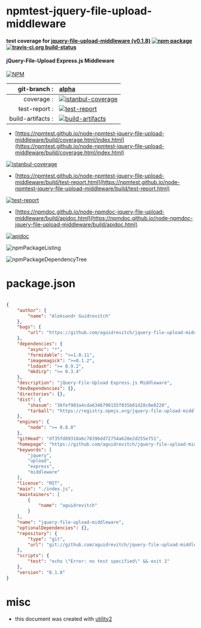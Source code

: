 # npmtest-jquery-file-upload-middleware

#### test coverage for  [jquery-file-upload-middleware (v0.1.8)](https://github.com/aguidrevitch/jquery-file-upload-middleware#readme)  [![npm package](https://img.shields.io/npm/v/npmtest-jquery-file-upload-middleware.svg?style=flat-square)](https://www.npmjs.org/package/npmtest-jquery-file-upload-middleware) [![travis-ci.org build-status](https://api.travis-ci.org/npmtest/node-npmtest-jquery-file-upload-middleware.svg)](https://travis-ci.org/npmtest/node-npmtest-jquery-file-upload-middleware)

#### jQuery-File-Upload Express.js Middleware

[![NPM](https://nodei.co/npm/jquery-file-upload-middleware.png?downloads=true&downloadRank=true&stars=true)](https://www.npmjs.com/package/jquery-file-upload-middleware)

| git-branch : | [alpha](https://github.com/npmtest/node-npmtest-jquery-file-upload-middleware/tree/alpha)|
|--:|:--|
| coverage : | [![istanbul-coverage](https://npmtest.github.io/node-npmtest-jquery-file-upload-middleware/build/coverage.badge.svg)](https://npmtest.github.io/node-npmtest-jquery-file-upload-middleware/build/coverage.html/index.html)|
| test-report : | [![test-report](https://npmtest.github.io/node-npmtest-jquery-file-upload-middleware/build/test-report.badge.svg)](https://npmtest.github.io/node-npmtest-jquery-file-upload-middleware/build/test-report.html)|
| build-artifacts : | [![build-artifacts](https://npmtest.github.io/node-npmtest-jquery-file-upload-middleware/glyphicons_144_folder_open.png)](https://github.com/npmtest/node-npmtest-jquery-file-upload-middleware/tree/gh-pages/build)|

- [https://npmtest.github.io/node-npmtest-jquery-file-upload-middleware/build/coverage.html/index.html](https://npmtest.github.io/node-npmtest-jquery-file-upload-middleware/build/coverage.html/index.html)

[![istanbul-coverage](https://npmtest.github.io/node-npmtest-jquery-file-upload-middleware/build/screenCapture.buildCi.browser.%252Ftmp%252Fbuild%252Fcoverage.lib.html.png)](https://npmtest.github.io/node-npmtest-jquery-file-upload-middleware/build/coverage.html/index.html)

- [https://npmtest.github.io/node-npmtest-jquery-file-upload-middleware/build/test-report.html](https://npmtest.github.io/node-npmtest-jquery-file-upload-middleware/build/test-report.html)

[![test-report](https://npmtest.github.io/node-npmtest-jquery-file-upload-middleware/build/screenCapture.buildCi.browser.%252Ftmp%252Fbuild%252Ftest-report.html.png)](https://npmtest.github.io/node-npmtest-jquery-file-upload-middleware/build/test-report.html)

- [https://npmdoc.github.io/node-npmdoc-jquery-file-upload-middleware/build/apidoc.html](https://npmdoc.github.io/node-npmdoc-jquery-file-upload-middleware/build/apidoc.html)

[![apidoc](https://npmdoc.github.io/node-npmdoc-jquery-file-upload-middleware/build/screenCapture.buildCi.browser.%252Ftmp%252Fbuild%252Fapidoc.html.png)](https://npmdoc.github.io/node-npmdoc-jquery-file-upload-middleware/build/apidoc.html)

![npmPackageListing](https://npmtest.github.io/node-npmtest-jquery-file-upload-middleware/build/screenCapture.npmPackageListing.svg)

![npmPackageDependencyTree](https://npmtest.github.io/node-npmtest-jquery-file-upload-middleware/build/screenCapture.npmPackageDependencyTree.svg)



# package.json

```json

{
    "author": {
        "name": "Aleksandr Guidrevitch"
    },
    "bugs": {
        "url": "https://github.com/aguidrevitch/jquery-file-upload-middleware/issues"
    },
    "dependencies": {
        "async": "*",
        "formidable": ">=1.0.11",
        "imagemagick": ">=0.1.2",
        "lodash": ">= 0.9.2",
        "mkdirp": ">= 0.3.4"
    },
    "description": "jQuery-File-Upload Express.js Middleware",
    "devDependencies": {},
    "directories": {},
    "dist": {
        "shasum": "36fef903a4cda6346790155f035b01d28c0e8220",
        "tarball": "https://registry.npmjs.org/jquery-file-upload-middleware/-/jquery-file-upload-middleware-0.1.8.tgz"
    },
    "engines": {
        "node": ">= 0.8.8"
    },
    "gitHead": "df35fd89318a6c78396dd72754a628e2d255e751",
    "homepage": "https://github.com/aguidrevitch/jquery-file-upload-middleware#readme",
    "keywords": [
        "jquery",
        "upload",
        "express",
        "middleware"
    ],
    "license": "MIT",
    "main": "./index.js",
    "maintainers": [
        {
            "name": "aguidrevitch"
        }
    ],
    "name": "jquery-file-upload-middleware",
    "optionalDependencies": {},
    "repository": {
        "type": "git",
        "url": "git://github.com/aguidrevitch/jquery-file-upload-middleware.git"
    },
    "scripts": {
        "test": "echo \"Error: no test specified\" && exit 1"
    },
    "version": "0.1.8"
}
```



# misc
- this document was created with [utility2](https://github.com/kaizhu256/node-utility2)
